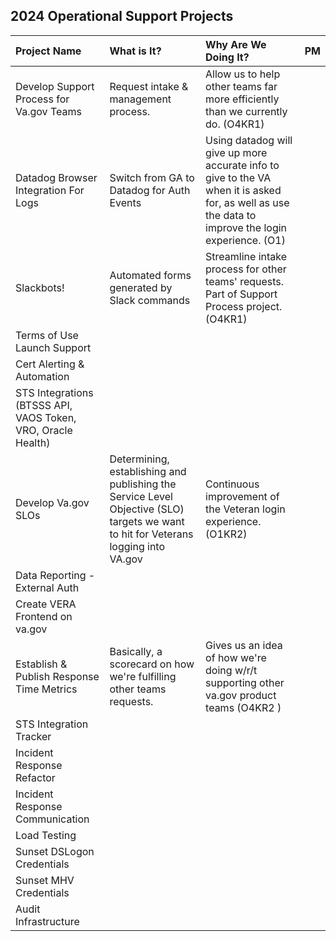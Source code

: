 ## 2024 Operational Support Projects

| Project Name          | What is It?       | Why Are We Doing It? | PM |
| :------------- |:------------- | :----- | :----- |
| Develop Support Process for Va.gov Teams | Request intake & management process. | Allow us to help other teams far more efficiently than we currently do. (O4KR1) | |
| Datadog Browser Integration For Logs| Switch from GA to Datadog for Auth Events |  Using datadog will give up more accurate info to give to the VA when it is asked for, as well as use the data to improve the login experience. (O1)| |
| Slackbots! | Automated forms generated by Slack commands  |  Streamline intake process for other teams' requests. Part of Support Process project. (O4KR1)| |
| Terms of Use Launch Support | | | |
| Cert Alerting & Automation  | | | |
| STS Integrations (BTSSS API, VAOS Token, VRO, Oracle Health)|  | | |
| Develop Va.gov SLOs | Determining, establishing and publishing the Service Level Objective (SLO) targets we want to hit for Veterans logging into VA.gov | Continuous improvement of the Veteran login experience. (O1KR2) | |
| Data Reporting - External Auth | | | |
| Create VERA Frontend on va.gov | | | |
| Establish & Publish Response Time Metrics | Basically, a scorecard on how we're fulfilling other teams requests. | Gives us an idea of how we're doing w/r/t supporting other va.gov product teams  (O4KR2 )| |
| STS Integration Tracker | | | |
| Incident Response Refactor| | | |
| Incident Response Communication | | | |
| Load Testing | | | |
| Sunset DSLogon Credentials | | | |
| Sunset MHV Credentials| | | |
| Audit Infrastructure | | | |
